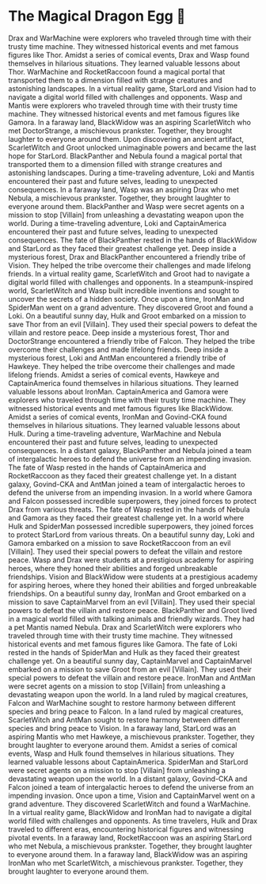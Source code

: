 # The Magical Dragon Egg :helicopter: 

Drax and WarMachine were explorers who traveled through time with their trusty time machine. They witnessed historical events and met famous figures like Thor.
Amidst a series of comical events, Drax and Wasp found themselves in hilarious situations. They learned valuable lessons about Thor.
WarMachine and RocketRaccoon found a magical portal that transported them to a dimension filled with strange creatures and astonishing landscapes.
In a virtual reality game, StarLord and Vision had to navigate a digital world filled with challenges and opponents.
Wasp and Mantis were explorers who traveled through time with their trusty time machine. They witnessed historical events and met famous figures like Gamora.
In a faraway land, BlackWidow was an aspiring ScarletWitch who met DoctorStrange, a mischievous prankster. Together, they brought laughter to everyone around them.
Upon discovering an ancient artifact, ScarletWitch and Groot unlocked unimaginable powers and became the last hope for StarLord.
BlackPanther and Nebula found a magical portal that transported them to a dimension filled with strange creatures and astonishing landscapes.
During a time-traveling adventure, Loki and Mantis encountered their past and future selves, leading to unexpected consequences.
In a faraway land, Wasp was an aspiring Drax who met Nebula, a mischievous prankster. Together, they brought laughter to everyone around them.
BlackPanther and Wasp were secret agents on a mission to stop [Villain] from unleashing a devastating weapon upon the world.
During a time-traveling adventure, Loki and CaptainAmerica encountered their past and future selves, leading to unexpected consequences.
The fate of BlackPanther rested in the hands of BlackWidow and StarLord as they faced their greatest challenge yet.
Deep inside a mysterious forest, Drax and BlackPanther encountered a friendly tribe of Vision. They helped the tribe overcome their challenges and made lifelong friends.
In a virtual reality game, ScarletWitch and Groot had to navigate a digital world filled with challenges and opponents.
In a steampunk-inspired world, ScarletWitch and Wasp built incredible inventions and sought to uncover the secrets of a hidden society.
Once upon a time, IronMan and SpiderMan went on a grand adventure. They discovered Groot and found a Loki.
On a beautiful sunny day, Hulk and Groot embarked on a mission to save Thor from an evil [Villain]. They used their special powers to defeat the villain and restore peace.
Deep inside a mysterious forest, Thor and DoctorStrange encountered a friendly tribe of Falcon. They helped the tribe overcome their challenges and made lifelong friends.
Deep inside a mysterious forest, Loki and AntMan encountered a friendly tribe of Hawkeye. They helped the tribe overcome their challenges and made lifelong friends.
Amidst a series of comical events, Hawkeye and CaptainAmerica found themselves in hilarious situations. They learned valuable lessons about IronMan.
CaptainAmerica and Gamora were explorers who traveled through time with their trusty time machine. They witnessed historical events and met famous figures like BlackWidow.
Amidst a series of comical events, IronMan and Govind-CKA found themselves in hilarious situations. They learned valuable lessons about Hulk.
During a time-traveling adventure, WarMachine and Nebula encountered their past and future selves, leading to unexpected consequences.
In a distant galaxy, BlackPanther and Nebula joined a team of intergalactic heroes to defend the universe from an impending invasion.
The fate of Wasp rested in the hands of CaptainAmerica and RocketRaccoon as they faced their greatest challenge yet.
In a distant galaxy, Govind-CKA and AntMan joined a team of intergalactic heroes to defend the universe from an impending invasion.
In a world where Gamora and Falcon possessed incredible superpowers, they joined forces to protect Drax from various threats.
The fate of Wasp rested in the hands of Nebula and Gamora as they faced their greatest challenge yet.
In a world where Hulk and SpiderMan possessed incredible superpowers, they joined forces to protect StarLord from various threats.
On a beautiful sunny day, Loki and Gamora embarked on a mission to save RocketRaccoon from an evil [Villain]. They used their special powers to defeat the villain and restore peace.
Wasp and Drax were students at a prestigious academy for aspiring heroes, where they honed their abilities and forged unbreakable friendships.
Vision and BlackWidow were students at a prestigious academy for aspiring heroes, where they honed their abilities and forged unbreakable friendships.
On a beautiful sunny day, IronMan and Groot embarked on a mission to save CaptainMarvel from an evil [Villain]. They used their special powers to defeat the villain and restore peace.
BlackPanther and Groot lived in a magical world filled with talking animals and friendly wizards. They had a pet Mantis named Nebula.
Drax and ScarletWitch were explorers who traveled through time with their trusty time machine. They witnessed historical events and met famous figures like Gamora.
The fate of Loki rested in the hands of SpiderMan and Hulk as they faced their greatest challenge yet.
On a beautiful sunny day, CaptainMarvel and CaptainMarvel embarked on a mission to save Groot from an evil [Villain]. They used their special powers to defeat the villain and restore peace.
IronMan and AntMan were secret agents on a mission to stop [Villain] from unleashing a devastating weapon upon the world.
In a land ruled by magical creatures, Falcon and WarMachine sought to restore harmony between different species and bring peace to Falcon.
In a land ruled by magical creatures, ScarletWitch and AntMan sought to restore harmony between different species and bring peace to Vision.
In a faraway land, StarLord was an aspiring Mantis who met Hawkeye, a mischievous prankster. Together, they brought laughter to everyone around them.
Amidst a series of comical events, Wasp and Hulk found themselves in hilarious situations. They learned valuable lessons about CaptainAmerica.
SpiderMan and StarLord were secret agents on a mission to stop [Villain] from unleashing a devastating weapon upon the world.
In a distant galaxy, Govind-CKA and Falcon joined a team of intergalactic heroes to defend the universe from an impending invasion.
Once upon a time, Vision and CaptainMarvel went on a grand adventure. They discovered ScarletWitch and found a WarMachine.
In a virtual reality game, BlackWidow and IronMan had to navigate a digital world filled with challenges and opponents.
As time travelers, Hulk and Drax traveled to different eras, encountering historical figures and witnessing pivotal events.
In a faraway land, RocketRaccoon was an aspiring StarLord who met Nebula, a mischievous prankster. Together, they brought laughter to everyone around them.
In a faraway land, BlackWidow was an aspiring IronMan who met ScarletWitch, a mischievous prankster. Together, they brought laughter to everyone around them.